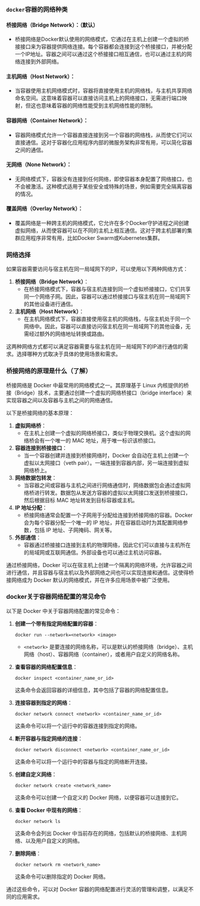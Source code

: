 ### `docker`容器的网络种类

#### 桥接网络（Bridge Network）：（默认）

- 桥接网络是Docker默认使用的网络模式，它通过在主机上创建一个虚拟的桥接接口来为容器提供网络连接。每个容器都会连接到这个桥接接口，并被分配一个IP地址。容器之间可以通过这个桥接接口相互通信，也可以通过主机的网络连接到外部网络。

#### 主机网络（Host Network）：

- 当容器使用主机网络模式时，容器将直接使用主机的网络栈，与主机共享网络命名空间。这意味着容器可以直接访问主机上的网络接口，无需进行端口映射，但这也意味着容器的网络性能受到主机网络性能的限制。

#### 容器网络（**Container** Network）：

- 容器网络模式允许一个容器直接连接到另一个容器的网络栈，从而使它们可以直接通信。这对于容器化应用程序内部的微服务架构非常有用，可以简化容器之间的通信。

#### 无网络（None Network）：

- 无网络模式下，容器没有连接到任何网络，即使容器本身配置了网络接口，也不会被激活。这种模式适用于某些安全或特殊的场景，例如需要完全隔离容器的情况。

#### 覆盖网络（Overlay Network）：

- 覆盖网络是一种跨主机的网络模式，它允许在多个Docker守护进程之间创建虚拟网络，从而使容器可以在不同的主机上相互通信。这对于跨主机部署的集群应用程序非常有用，比如Docker Swarm或Kubernetes集群。

### 网络选择

如果容器需要访问与宿主机在同一局域网下的IP，可以使用以下两种网络方式：

1. **桥接网络（Bridge Network）**：
   - 在桥接网络模式下，容器与宿主机连接到同一个虚拟桥接接口，它们共享同一个网络子网。因此，容器可以通过桥接接口与宿主机在同一局域网下的其他设备进行通信。
2. **主机网络（Host Network）**：
   - 在主机网络模式下，容器直接使用宿主机的网络栈，与宿主机处于同一个网络中。因此，容器可以直接访问宿主机在同一局域网下的其他设备，无需经过额外的网络地址转换或路由。

这两种网络方式都可以满足容器需要与宿主机在同一局域网下的IP进行通信的需求。选择哪种方式取决于具体的使用场景和需求。

### 桥接网络的原理是什么（了解）

桥接网络是 Docker 中最常用的网络模式之一。其原理基于 Linux 内核提供的桥接（Bridge）技术，主要通过创建一个虚拟的网络桥接口（bridge interface）来实现容器之间以及容器与主机之间的网络通信。

以下是桥接网络的基本原理：

1. **虚拟网络桥**：
   - 在主机上创建一个虚拟的网络桥接口，类似于物理交换机。这个虚拟的网络桥会有一个唯一的 MAC 地址，用于唯一标识该桥接口。
2. **容器连接到桥接接口**：
   - 当一个容器创建并连接到桥接网络时，Docker 会自动在主机上创建一个虚拟以太网接口（veth pair）。一端连接到容器内部，另一端连接到虚拟网络桥上。
3. **网络数据包转发**：
   - 当容器之间或容器与主机之间进行网络通信时，网络数据包会通过虚拟网络桥进行转发。数据包从发送方容器的虚拟以太网接口发送到桥接接口，然后根据目标 MAC 地址转发到目标容器或主机。
4. **IP 地址分配**：
   - 桥接网络通常会配置一个子网用于分配给连接到桥接网络的容器。Docker 会为每个容器分配一个唯一的 IP 地址，并在容器启动时为其配置网络参数，包括 IP 地址、子网掩码、网关等。
5. **外部通信**：
   - 容器通过桥接接口连接到主机的物理网络，因此它们可以直接与主机所在的局域网或互联网通信。外部设备也可以通过主机访问容器。

通过桥接网络，Docker 可以在宿主机上创建一个隔离的网络环境，允许容器之间进行通信，并且容器与宿主机以及外部网络之间也可以实现连接和通信。这使得桥接网络成为 Docker 默认的网络模式，并在许多应用场景中被广泛使用。

### docker关于容器网络配置的常见命令

以下是 Docker 中关于容器网络配置的常见命令：

1. **创建一个带有指定网络配置的容器**：

   ```
   docker run --network=<network> <image>
   ```

   - `<network>` 是要连接的网络名称，可以是默认的桥接网络（bridge）、主机网络（host）、容器网络（container），或者用户自定义的网络名称。

2. **查看容器的网络配置信息**：

   ```
   docker inspect <container_name_or_id>
   ```

   这条命令会返回容器的详细信息，其中包括了容器的网络配置信息。

3. **连接容器到指定的网络**：

   ```
   docker network connect <network> <container_name_or_id>
   ```

   这条命令可以将一个运行中的容器连接到指定的网络。

4. **断开容器与指定网络的连接**：

   ```
   docker network disconnect <network> <container_name_or_id>
   ```

   这条命令可以将一个运行中的容器与指定的网络断开连接。

5. **创建自定义网络**：

   ```
   docker network create <network_name>
   ```

   这条命令可以创建一个自定义的 Docker 网络，以便容器可以连接到它。

6. **查看 Docker 中现有的网络**：

   ```
   docker network ls
   ```

   这条命令会列出 Docker 中当前存在的网络，包括默认的桥接网络、主机网络、以及用户自定义的网络。

7. **删除网络**：

   ```
   docker network rm <network_name>
   ```

   这条命令可以删除指定的 Docker 网络。

通过这些命令，可以对 Docker 容器的网络配置进行灵活的管理和调整，以满足不同的应用需求。